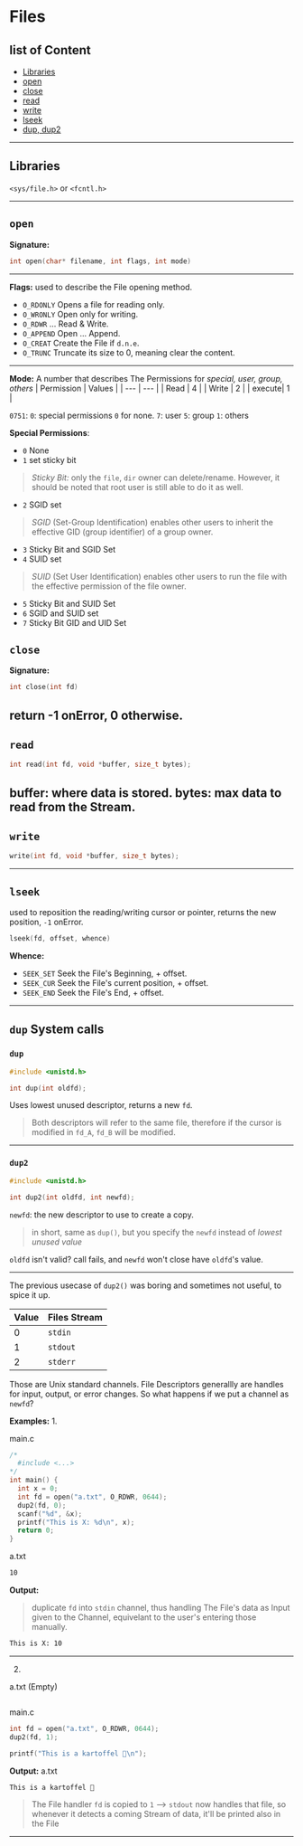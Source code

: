 # Files
## list of Content
* [Libraries](#libraries)
* [open](#open)
* [close](#close)
* [read](#read)
* [write](#write)
* [lseek](#lseek)
* [dup, dup2](#dup-system-calls)
---
## Libraries
`<sys/file.h>` or `<fcntl.h>`

----
## `open`

**Signature:** 
```c
int open(char* filename, int flags, int mode)
```
***
**Flags:** used to describe the File opening method.
  * `O_RDONLY` Opens a file for reading only.
  * `O_WRONLY` Open only for writing.
  * `O_RDWR` ... Read & Write.
  * `O_APPEND` Open ... Append.
  * `O_CREAT` Create the File if `d.n.e`.
  * `O_TRUNC` Truncate its size to 0, meaning clear the content.
***
**Mode:** A number that describes The Permissions for _special, user, group, others_
|  Permission  |  Values  |
|  ---  |  --- |
|  Read  |  4  |
|  Write  |  2  |
|  execute|  1  |

`0751`:
`0`: special permissions `0` for none.
`7`: user
`5`: group
`1`: others

**Special Permissions**:
* `0` None
* `1` set sticky bit
> _Sticky Bit:_ only the `file`, `dir` owner can delete/rename. However, it should be noted that root user is still able to do it as well.
* `2` SGID set
> _SGID_ (Set-Group Identification) enables other users to inherit the
effective GID (group identifier) of a group owner.
* `3` Sticky Bit and SGID Set
* `4` SUID set
> _SUID_ (Set User Identification) enables other users to run the file with
the effective permission of the file owner.
* `5` Sticky Bit and SUID Set
* `6` SGID and SUID set
* `7` Sticky Bit GID and UID Set

## `close`

**Signature:** 
```c
int close(int fd)
```
return -1 onError, 0 otherwise.
---

## `read`
```c
int read(int fd, void *buffer, size_t bytes); 
```
buffer: where data is stored.
bytes: max data to read from the Stream.
---

## `write`
```c
write(int fd, void *buffer, size_t bytes);
```

---

## `lseek`
used to reposition the reading/writing cursor or pointer, returns the new position, `-1` onError.
```c
lseek(fd, offset, whence)
```
**Whence:**
*  `SEEK_SET` Seek the File's Beginning, + offset.
*  `SEEK_CUR` Seek the File's current position, + offset.
*  `SEEK_END` Seek the File's End, + offset.

---

## `dup` System calls
### `dup`
```c
#include <unistd.h>

int dup(int oldfd);
```
Uses lowest unused descriptor, returns a new `fd`.
> Both descriptors will refer to the same file, therefore if the cursor is modified in `fd_A`, `fd_B` will be modified.
***
### `dup2`
```c
#include <unistd.h>

int dup2(int oldfd, int newfd);
```
`newfd`:  the new descriptor to use to create a copy.

> in short, same as `dup()`, but you specify the `newfd` instead of _lowest unused value_

`oldfd` isn't valid? call fails, and `newfd` won't close have `oldfd`'s value.


****
The previous usecase of `dup2()` was boring and sometimes not useful, to spice it up.

|  Value|  **Files Stream**  |
|  ---  |  ---            |
| 0  |  `stdin`  |
| 1  |  `stdout`  |
| 2  |  `stderr`  |

Those are Unix standard channels. File Descriptors generallly are handles for input, output, or error changes.
So what happens if we put a channel as `newfd`?

**Examples:**
1.

main.c
```c 
/*
  #include <...>
*/
int main() {
  int x = 0;
  int fd = open("a.txt", O_RDWR, 0644);
  dup2(fd, 0);
  scanf("%d", &x);
  printf("This is X: %d\n", x);
  return 0;
}
```
a.txt
```txt
10
```
**Output:**
> duplicate `fd` into `stdin` channel, thus handling The File's data as Input given to the Channel, equivelant to the user's entering those manually.
```bash
This is X: 10
```
****

2.
a.txt (Empty)
```

```
main.c
```c
int fd = open("a.txt", O_RDWR, 0644);
dup2(fd, 1);

printf("This is a kartoffel 🥔\n");
```
**Output:**
a.txt
```
This is a kartoffel 🥔
```
> The File handler `fd` is copied to `1` --> `stdout` now handles that file, so whenever it detects a coming Stream of data, it'll be printed also in the File



***

